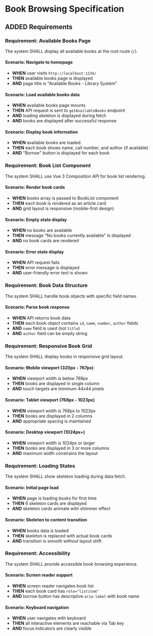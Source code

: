 # Book Browsing Specification

## ADDED Requirements

### Requirement: Available Books Page
The system SHALL display all available books at the root route (`/`).

#### Scenario: Navigate to homepage
- **WHEN** user visits `http://localhost:1234/`
- **THEN** available books page is displayed
- **AND** page title is "Available Books - Library System"

#### Scenario: Load available books data
- **WHEN** available books page mounts
- **THEN** API request is sent to `getAvailableBooks` endpoint
- **AND** loading skeleton is displayed during fetch
- **AND** books are displayed after successful response

#### Scenario: Display book information
- **WHEN** available books are loaded
- **THEN** each book shows name, call number, and author (if available)
- **AND** "Borrow" button is displayed for each book

### Requirement: Book List Component
The system SHALL use Vue 3 Composition API for book list rendering.

#### Scenario: Render book cards
- **WHEN** books array is passed to BookList component
- **THEN** each book is rendered as an article card
- **AND** grid layout is responsive (mobile-first design)

#### Scenario: Empty state display
- **WHEN** no books are available
- **THEN** message "No books currently available" is displayed
- **AND** no book cards are rendered

#### Scenario: Error state display
- **WHEN** API request fails
- **THEN** error message is displayed
- **AND** user-friendly error text is shown

### Requirement: Book Data Structure
The system SHALL handle book objects with specific field names.

#### Scenario: Parse book response
- **WHEN** API returns book data
- **THEN** each book object contains `id`, `name`, `number`, `author` fields
- **AND** `name` field is used (not `title`)
- **AND** `author` field can be empty string

### Requirement: Responsive Book Grid
The system SHALL display books in responsive grid layout.

#### Scenario: Mobile viewport (320px - 767px)
- **WHEN** viewport width is below 768px
- **THEN** books are displayed in single column
- **AND** touch targets are minimum 44x44 pixels

#### Scenario: Tablet viewport (768px - 1023px)
- **WHEN** viewport width is 768px to 1023px
- **THEN** books are displayed in 2 columns
- **AND** appropriate spacing is maintained

#### Scenario: Desktop viewport (1024px+)
- **WHEN** viewport width is 1024px or larger
- **THEN** books are displayed in 3 or more columns
- **AND** maximum width constrains the layout

### Requirement: Loading States
The system SHALL show skeleton loading during data fetch.

#### Scenario: Initial page load
- **WHEN** page is loading books for first time
- **THEN** 6 skeleton cards are displayed
- **AND** skeleton cards animate with shimmer effect

#### Scenario: Skeleton to content transition
- **WHEN** books data is loaded
- **THEN** skeleton is replaced with actual book cards
- **AND** transition is smooth without layout shift

### Requirement: Accessibility
The system SHALL provide accessible book browsing experience.

#### Scenario: Screen reader support
- **WHEN** screen reader navigates book list
- **THEN** each book card has `role="listitem"`
- **AND** borrow button has descriptive `aria-label` with book name

#### Scenario: Keyboard navigation
- **WHEN** user navigates with keyboard
- **THEN** all interactive elements are reachable via Tab key
- **AND** focus indicators are clearly visible
